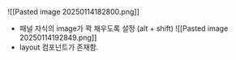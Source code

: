 ![[Pasted image 20250114182800.png]]
- 패널 자식의 image가 꽉 채우도록 설정 (alt + shift)
![[Pasted image 20250114192849.png]]
- layout 컴포넌트가 존재함.